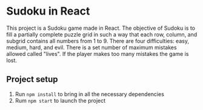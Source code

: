 # Sudoku in React
This project is a Sudoku game made in React. The objective of Sudoku is to fill a partially complete puzzle grid in such a way that each row, column, and subgrid contains all numbers from 1 to 9. There are four difficulties: easy, medium, hard, and evil. There is a set number of maximum mistakes allowed called "lives". If the player makes too many mistakes the game is lost.

## Project setup
1. Run ```npm install``` to bring in all the necessary dependencies
2. Rum ```npm start``` to launch the project